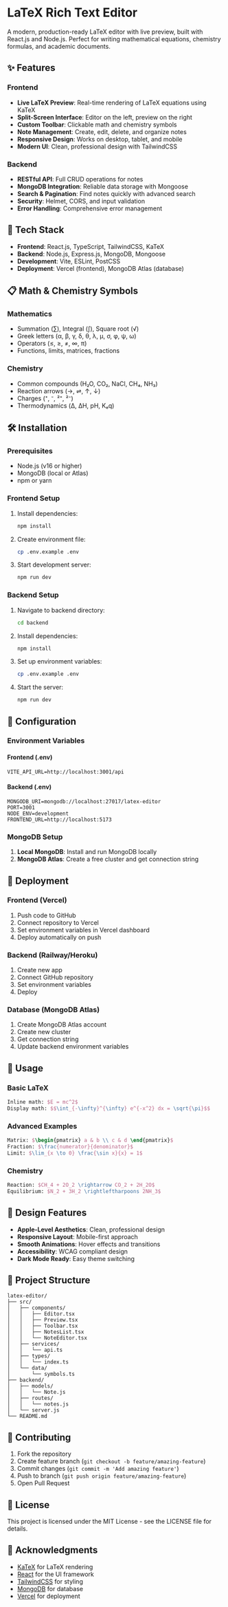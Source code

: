 # LaTeX Rich Text Editor

A modern, production-ready LaTeX editor with live preview, built with React.js and Node.js. Perfect for writing mathematical equations, chemistry formulas, and academic documents.

## ✨ Features

### Frontend
- **Live LaTeX Preview**: Real-time rendering of LaTeX equations using KaTeX
- **Split-Screen Interface**: Editor on the left, preview on the right
- **Custom Toolbar**: Clickable math and chemistry symbols
- **Note Management**: Create, edit, delete, and organize notes
- **Responsive Design**: Works on desktop, tablet, and mobile
- **Modern UI**: Clean, professional design with TailwindCSS

### Backend
- **RESTful API**: Full CRUD operations for notes
- **MongoDB Integration**: Reliable data storage with Mongoose
- **Search & Pagination**: Find notes quickly with advanced search
- **Security**: Helmet, CORS, and input validation
- **Error Handling**: Comprehensive error management

## 🚀 Tech Stack

- **Frontend**: React.js, TypeScript, TailwindCSS, KaTeX
- **Backend**: Node.js, Express.js, MongoDB, Mongoose
- **Development**: Vite, ESLint, PostCSS
- **Deployment**: Vercel (frontend), MongoDB Atlas (database)

## 📋 Math & Chemistry Symbols

### Mathematics
- Summation (∑), Integral (∫), Square root (√)
- Greek letters (α, β, γ, δ, θ, λ, μ, σ, φ, ψ, ω)
- Operators (≤, ≥, ≠, ∞, π)
- Functions, limits, matrices, fractions

### Chemistry
- Common compounds (H₂O, CO₂, NaCl, CH₄, NH₃)
- Reaction arrows (→, ⇌, ↑, ↓)
- Charges (⁺, ⁻, ²⁺, ²⁻)
- Thermodynamics (Δ, ΔH, pH, Kₑq)

## 🛠️ Installation

### Prerequisites
- Node.js (v16 or higher)
- MongoDB (local or Atlas)
- npm or yarn

### Frontend Setup
1. Install dependencies:
   ```bash
   npm install
   ```

2. Create environment file:
   ```bash
   cp .env.example .env
   ```

3. Start development server:
   ```bash
   npm run dev
   ```

### Backend Setup
1. Navigate to backend directory:
   ```bash
   cd backend
   ```

2. Install dependencies:
   ```bash
   npm install
   ```

3. Set up environment variables:
   ```bash
   cp .env.example .env
   ```

4. Start the server:
   ```bash
   npm run dev
   ```

## 🔧 Configuration

### Environment Variables

#### Frontend (.env)
```
VITE_API_URL=http://localhost:3001/api
```

#### Backend (.env)
```
MONGODB_URI=mongodb://localhost:27017/latex-editor
PORT=3001
NODE_ENV=development
FRONTEND_URL=http://localhost:5173
```

### MongoDB Setup
1. **Local MongoDB**: Install and run MongoDB locally
2. **MongoDB Atlas**: Create a free cluster and get connection string

## 🚀 Deployment

### Frontend (Vercel)
1. Push code to GitHub
2. Connect repository to Vercel
3. Set environment variables in Vercel dashboard
4. Deploy automatically on push

### Backend (Railway/Heroku)
1. Create new app
2. Connect GitHub repository
3. Set environment variables
4. Deploy

### Database (MongoDB Atlas)
1. Create MongoDB Atlas account
2. Create new cluster
3. Get connection string
4. Update backend environment variables

## 📖 Usage

### Basic LaTeX
```latex
Inline math: $E = mc^2$
Display math: $$\int_{-\infty}^{\infty} e^{-x^2} dx = \sqrt{\pi}$$
```

### Advanced Examples
```latex
Matrix: $\begin{pmatrix} a & b \\ c & d \end{pmatrix}$
Fraction: $\frac{numerator}{denominator}$
Limit: $\lim_{x \to 0} \frac{\sin x}{x} = 1$
```

### Chemistry
```latex
Reaction: $CH_4 + 2O_2 \rightarrow CO_2 + 2H_2O$
Equilibrium: $N_2 + 3H_2 \rightleftharpoons 2NH_3$
```

## 🎨 Design Features

- **Apple-Level Aesthetics**: Clean, professional design
- **Responsive Layout**: Mobile-first approach
- **Smooth Animations**: Hover effects and transitions
- **Accessibility**: WCAG compliant design
- **Dark Mode Ready**: Easy theme switching

## 📁 Project Structure

```
latex-editor/
├── src/
│   ├── components/
│   │   ├── Editor.tsx
│   │   ├── Preview.tsx
│   │   ├── Toolbar.tsx
│   │   ├── NotesList.tsx
│   │   └── NoteEditor.tsx
│   ├── services/
│   │   └── api.ts
│   ├── types/
│   │   └── index.ts
│   └── data/
│       └── symbols.ts
├── backend/
│   ├── models/
│   │   └── Note.js
│   ├── routes/
│   │   └── notes.js
│   └── server.js
└── README.md
```

## 🤝 Contributing

1. Fork the repository
2. Create feature branch (`git checkout -b feature/amazing-feature`)
3. Commit changes (`git commit -m 'Add amazing feature'`)
4. Push to branch (`git push origin feature/amazing-feature`)
5. Open Pull Request

## 📝 License

This project is licensed under the MIT License - see the LICENSE file for details.

## 🙏 Acknowledgments

- [KaTeX](https://katex.org/) for LaTeX rendering
- [React](https://reactjs.org/) for the UI framework
- [TailwindCSS](https://tailwindcss.com/) for styling
- [MongoDB](https://mongodb.com/) for database
- [Vercel](https://vercel.com/) for deployment
